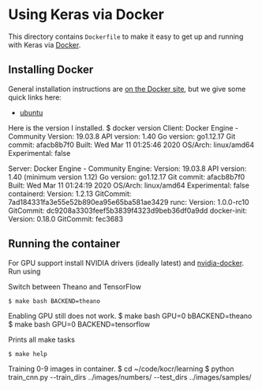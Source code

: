 # Using Keras via Docker

This directory contains `Dockerfile` to make it easy to get up and running with
Keras via [Docker](http://www.docker.com/).

## Installing Docker

General installation instructions are
[on the Docker site](https://docs.docker.com/installation/), but we give some
quick links here:
* [ubuntu](https://docs.docker.com/installation/ubuntulinux/)

Here is the version I installed.
$ docker version
Client: Docker Engine - Community
 Version:           19.03.8
 API version:       1.40
 Go version:        go1.12.17
 Git commit:        afacb8b7f0
 Built:             Wed Mar 11 01:25:46 2020
 OS/Arch:           linux/amd64
 Experimental:      false

Server: Docker Engine - Community
 Engine:
  Version:          19.03.8
  API version:      1.40 (minimum version 1.12)
  Go version:       go1.12.17
  Git commit:       afacb8b7f0
  Built:            Wed Mar 11 01:24:19 2020
  OS/Arch:          linux/amd64
  Experimental:     false
 containerd:
  Version:          1.2.13
  GitCommit:        7ad184331fa3e55e52b890ea95e65ba581ae3429
 runc:
  Version:          1.0.0-rc10
  GitCommit:        dc9208a3303feef5b3839f4323d9beb36df0a9dd
 docker-init:
  Version:          0.18.0
  GitCommit:        fec3683


## Running the container

For GPU support install NVIDIA drivers (ideally latest) and
[nvidia-docker](https://github.com/NVIDIA/nvidia-docker). Run using

Switch between Theano and TensorFlow

    $ make bash BACKEND=theano
   
Enabling GPU still does not work. 
    $ make bash GPU=0 bBACKEND=theano
    $ make bash GPU=0 BACKEND=tensorflow

Prints all make tasks

    $ make help

Training 0-9 images in container.
    $ cd ~/code/kocr/learning
    $ python train_cnn.py --train_dirs ../images/numbers/ --test_dirs ../images/samples/




